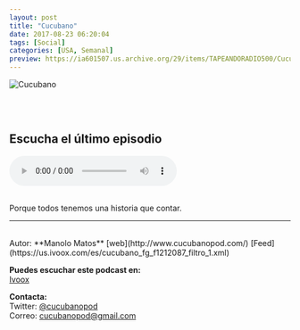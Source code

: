```yaml
---
layout: post
title: "Cucubano"
date: 2017-08-23 06:20:04
tags: [Social]
categories: [USA, Semanal]
preview: https://ia601507.us.archive.org/29/items/TAPEANDORADIO500/Cucubano300-ManoloMatos.jpg
---
```


![Cucubano](https://ia601507.us.archive.org/29/items/TAPEANDORADIO500/Cucubano500-ManoloMatos.jpg)

<br/>
<br/>

## Escucha el último episodio

<!--reproductor-feed=https://us.ivoox.com/es/cucubano_fg_f1212087_filtro_1.xml-->
<!--reproductor-start-->
<audio id="audio" preload="auto" controls="" src="https://us.ivoox.com/es/cucubano-103-no-salgas-a-beber-domingos_mf_21146125_feed_1.mp3"></audio>
<!--reproductor-end-->

<br/>  
Porque todos tenemos una historia que contar.

_ _ _  

<br>
Autor: **Manolo Matos**  
[web](http://www.cucubanopod.com/)  
[Feed](https://us.ivoox.com/es/cucubano_fg_f1212087_filtro_1.xml)  


**Puedes escuchar este podcast en:**  
[Ivoox](https://www.ivoox.com/podcast-cucubano_sq_f1212087_1.html)  

**Contacta:**  
Twitter: [@cucubanopod](https://twitter.com/cucubanopod)  
Correo: [cucubanopod@gmail.com](mailto:cucubanopod@gmail.com)  

